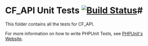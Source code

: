 # CF_API Unit Tests [![Build Status](https://api.travis-ci.org/Desertsnowman/cf-api.png?branch=master)](https://api.travis-ci.org/Desertsnowman/cf-api)#

This folder contains all the tests for CF_API.

For more information on how to write PHPUnit Tests, see [PHPUnit's Website](http://www.phpunit.de/manual/3.6/en/writing-tests-for-phpunit.html).